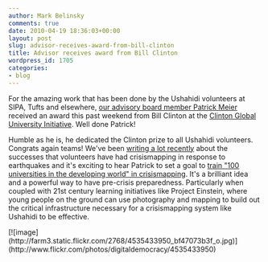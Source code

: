 ```yaml
---
author: Mark Belinsky
comments: true
date: 2010-04-19 18:36:03+00:00
layout: post
slug: advisor-receives-award-from-bill-clinton
title: Advisor receives award from Bill Clinton
wordpress_id: 1705
categories:
- blog
---
```


For the amazing work that has been done by the Ushahidi volunteers at SIPA, Tufts and elsewhere, [our advisory board member Patrick Meier](http://digital-democracy.org/who-we-are/advisors/#patrick1) received an award this past weekend from Bill Clinton at the [Clinton Global University Initiative](http://www.cgiu.org/). Well done Patrick!

Humble as he is, he dedicated the Clinton prize to all Ushahidi volunteers. Congrats again teams! We've been [writing a lot recently](http://digital-democracy.org/2010/04/14/the-power-of-volunteers-part-1-haiti/) about the successes that volunteers have had crisismapping in response to earthquakes and it's exciting to hear Patrick to set a goal to [train "100 universities in the developing world" in crisismapping](http://irevolution.wordpress.com/2010/04/01/universities-crisis-mapping/). It's a brilliant idea and a powerful way to have pre-crisis preparedness. Particularly when coupled with 21st century learning initiatives like Project Einstein, where young people on the ground can use photography and mapping to build out the critical infrastructure necessary for a crisismapping system like Ushahidi to be effective.

<caption id="" align="aligncenter" width="380" caption="Advisor Patrick receives award from Bill Clinton">[![image](http://farm3.static.flickr.com/2768/4535433950_bf47073b3f_o.jpg)](http://www.flickr.com/photos/digitaldemocracy/4535433950)</caption>
